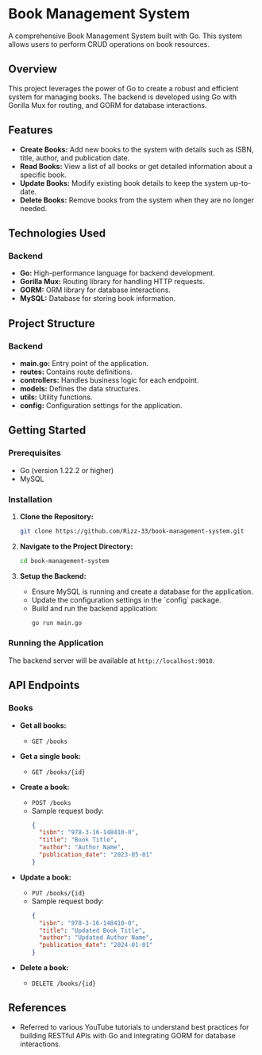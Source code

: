 # Book Management System

A comprehensive Book Management System built with Go. This system allows users to perform CRUD operations on book resources.

## Overview

This project leverages the power of Go to create a robust and efficient system for managing books. The backend is developed using Go with Gorilla Mux for routing, and GORM for database interactions.

## Features

- **Create Books:** Add new books to the system with details such as ISBN, title, author, and publication date.
- **Read Books:** View a list of all books or get detailed information about a specific book.
- **Update Books:** Modify existing book details to keep the system up-to-date.
- **Delete Books:** Remove books from the system when they are no longer needed.

## Technologies Used

### Backend
- **Go:** High-performance language for backend development.
- **Gorilla Mux:** Routing library for handling HTTP requests.
- **GORM:** ORM library for database interactions.
- **MySQL:** Database for storing book information.

## Project Structure

### Backend
- **main.go:** Entry point of the application.
- **routes:** Contains route definitions.
- **controllers:** Handles business logic for each endpoint.
- **models:** Defines the data structures.
- **utils:** Utility functions.
- **config:** Configuration settings for the application.

## Getting Started

### Prerequisites
- Go (version 1.22.2 or higher)
- MySQL

### Installation

1. **Clone the Repository:**
   ```bash
   git clone https://github.com/Rizz-33/book-management-system.git
   ```

2. **Navigate to the Project Directory:**
   ```bash
   cd book-management-system
   ```

3. **Setup the Backend:**
   - Ensure MySQL is running and create a database for the application.
   - Update the configuration settings in the \`config\` package.
   - Build and run the backend application:
     ```bash
     go run main.go
     ```

### Running the Application

The backend server will be available at `http://localhost:9010`.

## API Endpoints

### Books

- **Get all books:**
  - ```GET /books```
  
- **Get a single book:**
  - ```GET /books/{id}```
    
- **Create a book:**
  - ```POST /books```
  - Sample request body:
    ```json
    {
      "isbn": "978-3-16-148410-0",
      "title": "Book Title",
      "author": "Author Name",
      "publication_date": "2023-05-01"
    }
    ```

- **Update a book:**
  - ```PUT /books/{id}```
  - Sample request body:
    ```json
    {
      "isbn": "978-3-16-148410-0",
      "title": "Updated Book Title",
      "author": "Updated Author Name",
      "publication_date": "2024-01-01"
    }
    ```

- **Delete a book:**
  - ```DELETE /books/{id}```

## References

- Referred to various YouTube tutorials to understand best practices for building RESTful APIs with Go and integrating GORM for database interactions.
